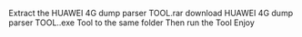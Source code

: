 Extract the HUAWEI 4G dump parser TOOL.rar 
download HUAWEI 4G dump parser TOOL..exe Tool to the same folder
Then run the Tool
Enjoy
